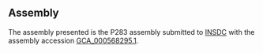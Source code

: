 

Assembly
--------

The assembly presented is the P283 assembly submitted to
[INSDC](http://www.insdc.org) with the assembly accession
[GCA\_000568295.1](http://www.ebi.ac.uk/ena/data/view/GCA_000568295.1).
